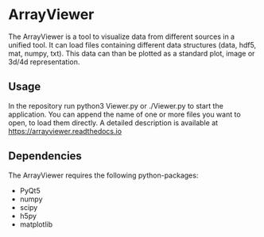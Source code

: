 # ArrayViewer

The ArrayViewer is a tool to visualize data from different sources in a unified tool. It can load files containing different data structures (data, hdf5, mat, numpy, txt). This data can than be plotted as a standard plot, image or 3d/4d representation.

## Usage

In the repository run python3 Viewer.py or ./Viewer.py to start the application. You can append the name of one or more files you want to open, to load them directly.
A detailed description is available at https://arrayviewer.readthedocs.io


## Dependencies

The ArrayViewer requires the following python-packages:

* PyQt5
* numpy
* scipy
* h5py
* matplotlib
